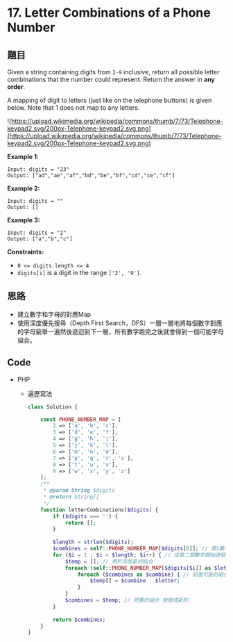 # 17. Letter Combinations of a Phone Number

## 題目

Given a string containing digits from `2-9` inclusive, return all possible letter combinations that the number could represent. Return the answer in **any order**.

A mapping of digit to letters (just like on the telephone buttons) is given below. Note that 1 does not map to any letters.

![https://upload.wikimedia.org/wikipedia/commons/thumb/7/73/Telephone-keypad2.svg/200px-Telephone-keypad2.svg.png](https://upload.wikimedia.org/wikipedia/commons/thumb/7/73/Telephone-keypad2.svg/200px-Telephone-keypad2.svg.png)

**Example 1:**

```
Input: digits = "23"
Output: ["ad","ae","af","bd","be","bf","cd","ce","cf"]

```

**Example 2:**

```
Input: digits = ""
Output: []

```

**Example 3:**

```
Input: digits = "2"
Output: ["a","b","c"]

```

**Constraints:**

- `0 <= digits.length <= 4`
- `digits[i]` is a digit in the range `['2', '9']`.

## 思路

- 建立數字和字母的對應Map
- 使用深度優先搜尋（Depth First Search，DFS）一層一層地將每個數字對應的字母窮舉一遍然後遞迴到下一層，所有數字跑完之後就會得到一個可能字母組合。

## Code

- PHP
    - 遍歷寫法

        ```php
        class Solution {

            const PHONE_NUMBER_MAP = [
                2 => ['a', 'b', 'c'],
                3 => ['d', 'e', 'f'],
                4 => ['g', 'h', 'i'],
                5 => ['j', 'k', 'l'],
                6 => ['m', 'n', 'o'],
                7 => ['p', 'q', 'r', 's'],
                8 => ['t', 'u', 'v'],
                9 => ['w', 'x', 'y', 'z']
            ];
            /**
             * @param String $digits
             * @return String[]
             */
            function letterCombinations($digits) {
                if ($digits === '') {
                    return [];
                }
                
                $length = strlen($digits);
                $combines = self::PHONE_NUMBER_MAP[$digits[0]]; // 第1數字的全部可能
                for ($i = 1 ; $i < $length; $i++) { // 從第二個數字開始逐個遍歷
                    $temp = []; // 用於存放新的組合
                    foreach (self::PHONE_NUMBER_MAP[$digits[$i]] as $letter) { // 遍歷每N個數字可能代表的字母
                        foreach ($combines as $combine) { // 前面可能的組合和第N的數字可能代表的字母排列組合
                            $temp[] = $combine . $letter; 
                        }
                    }
                    $combines = $temp; // 把舊的組合 替換成新的
                }
                
                return $combines;
            }
        }
        ```